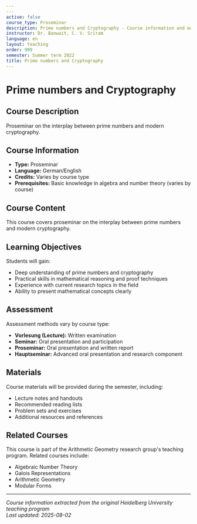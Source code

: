 ```yaml
---
---
active: false
course_type: Proseminar
description: Prime numbers and Cryptography - Course information and materials.
instructor: Dr. Banwait, C. V. Sriram
language: en
layout: teaching
order: 999
semester: Summer term 2022
title: Prime numbers and Cryptography
---
```



# Prime numbers and Cryptography

## Course Description 

Proseminar on the interplay between prime numbers and modern cryptography.

## Course Information 

- **Type:** Proseminar
- **Language:** German/English
- **Credits:** Varies by course type
- **Prerequisites:** Basic knowledge in algebra and number theory (varies by course)

## Course Content 

This course covers proseminar on the interplay between prime numbers and modern cryptography.

## Learning Objectives 

Students will gain:
- Deep understanding of prime numbers and cryptography
- Practical skills in mathematical reasoning and proof techniques
- Experience with current research topics in the field
- Ability to present mathematical concepts clearly

## Assessment 

Assessment methods vary by course type:
- **Vorlesung (Lecture):** Written examination
- **Seminar:** Oral presentation and participation
- **Proseminar:** Oral presentation and written report
- **Hauptseminar:** Advanced oral presentation and research component

## Materials 

Course materials will be provided during the semester, including:
- Lecture notes and handouts
- Recommended reading lists
- Problem sets and exercises
- Additional resources and references

## Related Courses 

This course is part of the Arithmetic Geometry research group's teaching program. Related courses include:
- Algebraic Number Theory
- Galois Representations
- Arithmetic Geometry
- Modular Forms

---

*Course information extracted from the original Heidelberg University teaching program*  
*Last updated: 2025-08-02*